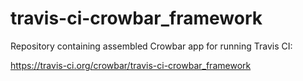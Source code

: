 travis-ci-crowbar_framework
===========================

Repository containing assembled Crowbar app for running Travis CI:

https://travis-ci.org/crowbar/travis-ci-crowbar_framework
